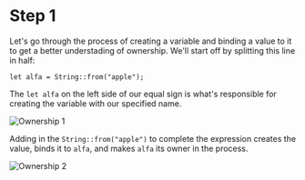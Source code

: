 # Step 1

Let's go through the process of creating a variable
and binding a value to it to get a better understading
of ownership. We'll start off by splitting this
line in half:

```rust, noplayground
let alfa = String::from("apple");
```

The `let alfa` on the left side of our equal sign
is what's responsible for creating the variable
with our specified name.

![Ownership 1](/images/ownership-1.png)

Adding in the `String::from("apple")` to complete
the expression creates the value, binds it to
`alfa`, and makes `alfa` its owner in the process.

![Ownership 2](/images/ownership-2.png)
